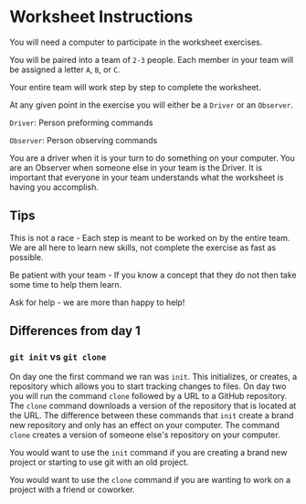 # Worksheet Instructions

You will need a computer to participate in the worksheet exercises.

You will be paired into a team of `2-3` people. Each member in your team will be assigned a letter `A`, `B`, or `C`.

Your entire team will work step by step to complete the worksheet.

At any given point in the exercise you will either be a `Driver` or an `Observer`.

`Driver`: Person preforming commands

`Observer`: Person observing commands

You are a driver when it is your turn to do something on your computer. You are an Observer when someone else in your team is the Driver. It is important that everyone in your team understands what the worksheet is having you accomplish.


## Tips

This is not a race - Each step is meant to be worked on by the entire team. We are all here to learn new skills, not complete the exercise as fast as possible.

Be patient with your team - If you know a concept that they do not then take some time to help them learn.

Ask for help -  we are more than happy to help!


## Differences from day 1

### `git init` vs `git clone`
On day one the first command we ran was `init`. This initializes, or creates, a repository which allows you to start tracking changes to files. On day two you will run the command `clone` followed by a URL to a GitHub repository. The `clone` command downloads a version of the repository that is located at the URL. The difference between these commands that `init` create a brand new repository and only has an effect on your computer. The command `clone` creates a version of someone else's repository on your computer.

You would want to use the `init` command if you are creating a brand new project or starting to use git with an old project.

You would want to use the `clone` command if you are wanting to work on a project with a friend or coworker.
